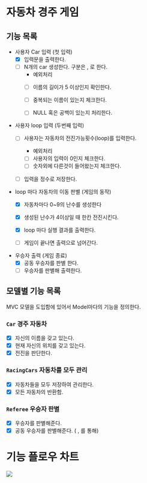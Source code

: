 # 자동차 경주 게임

## 기능 목록

- 사용자 Car 입력 (첫 입력)
    - [X] 입력문을 출력한다.
    - [ ] N개의 car 생성한다. 구분은 , 로 한다.
        - 예외처리
        - [ ] 이름의 길이가 5 이상인지 확인한다.
        - [ ] 중복되는 이름이 있는지 체크한다.
        - [ ] NULL 혹은 공백이 있는지 처리한다.


- 사용자 loop 입력 (두번째 입력)
    - [ ] 사용자는 자동차의 전진가능횟수(loop)를 입력한다.
        - 예외처리
        - [ ] 사용자의 입력이 0인지 체크한다.
        - [ ] 숫자외에 다른것이 들어왔는지 체크한다.
    - [ ] 입력을 정수로 저장한다.


- loop 마다 자동차의 이동 판별 (게임의 동작)
    - [X] 자동차마다 0~9의 난수를 생성한다
    - [X] 생성된 난수가 4이상일 때 한칸 전진시킨다.
    - [X] loop 마다 실행 결과를 출력한다.
    - [ ] 게임이 끝나면 출력으로 넘어간다.


- 우승자 출력 (게임 종료)
    - [X] 공동 우승자를 판별 한다.
    - [ ] 우승자를 판별해 출력한다.

## 모델별 기능 목록

MVC 모델을 도입함에 있어서 Model마다의 기능을 정의한다.

### `Car` 경주 자동차

- [X] 자신의 이름을 갖고 있는다.
- [X] 현재 자신의 위치를 갖고 있는다.
- [X] 전진을 판단한다.

### `RacingCars` 자동차를 모두 관리

- [X] 자동차들을 모두 저장하여 관리한다.
- [X] 모든 자동차의 반환함.

### `Referee` 우승자 판별

- [X] 우승자를 판별해준다.
- [X] 공동 우승자를 판별해준다. ( , 를 통해)

# 기능 플로우 차트

<img src="https://github.com/dltjdgh0428/java-racingcar-6/assets/33485494/992de61a-8290-4118-a3a5-cf89d475a0ea"/>